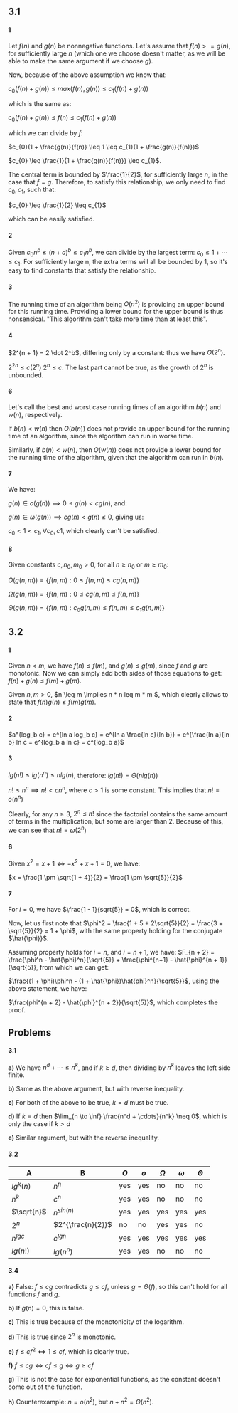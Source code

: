 ## 3.1


#### 1
Let $f(n)$ and $g(n)$ be nonnegative functions. Let's assume that $f(n) >= g(n)$,
for sufficiently large $n$ (which one we choose doesn't matter, as we will be able
to make the same argument if we choose $g$).

Now, because of the above assumption we know that:

$c_{0}(f(n) + g(n)) \leq max(f(n), g(n)) \leq c_{1}(f(n) + g(n))$

which is the same as:

$c_{0}(f(n) + g(n)) \leq f(n) \leq c_{1}(f(n) + g(n))$

which we can divide by $f$:

$c_{0}(1 + \frac{g(n)}{f(n)} \leq 1 \leq c_{1}(1 + \frac{g(n)}{f(n)})$

$c_{0} \leq \frac{1}{1 + \frac{g(n)}{f(n)}} \leq c_{1}$.

The central term is bounded
by $\frac{1}{2}$, for sufficiently large $n$, in the case that $f = g$.
Therefore, to satisfy this relationship, we only need to find $c_{0}, c_{1}$, such that:

$c_{0} \leq \frac{1}{2} \leq c_{1}$

which can be easily satisfied.


#### 2
Given $c_{0}n^b \leq (n + a)^b \leq c_{1}n^b$, we can divide by the largest term:
$c_{0} \leq 1 + \cdots \leq c_{1}$. For sufficiently large n, the extra terms
will all be bounded by $1$, so it's easy to find constants that satisfy the
relationship.


#### 3
The running time of an algorithm being $O(n^2)$ is providing an upper bound
for this running time. Providing a lower bound for the upper bound is thus
nonsensical. "This algorithm can't take more time than at least this".


#### 4
$2^{n + 1} = 2 \dot 2^b$, differing only by a constant: thus we have $O(2^n)$.

$2^{2n} \leq c(2^n)$
$2^n \leq c$. The last part cannot be true, as the growth of $2^n$ is
unbounded.


#### 6
Let's call the best and worst case running times of an algorithm
$b(n)$ and $w(n)$, respectively.

If $b(n) < w(n)$ then $O(b(n))$ does not provide an upper bound
for the running time of an algorithm, since the algorithm can run
in worse time.

Similarly, if $b(n) < w(n)$, then $O(w(n))$ does not provide a lower bound for
the running time of the algorithm, given that the algorithm can run in $b(n)$.


#### 7
We have:

$g(n) \in o(g(n)) \implies 0 \leq g(n) < c g(n)$, and:

$g(n) \in \omega(g(n)) \implies cg(n) < g(n) \leq 0$, giving us:

$c_{0} < 1 < c_{1}, \forall c_{0}, c{1}$, which clearly
can't be satisfied.


#### 8
Given constants $c, n_0, m_0 > 0$, for all $n \geq n_0$ or $m \geq m_0$:

$O(g(n, m)) = \{f(n, m) : 0 \leq f(n, m) \leq c g(n, m)\}$

$\Omega(g(n, m)) = \{f(n, m) : 0 \leq c g(n, m) \leq f(n, m)\}$

$\Theta(g(n, m)) = \{f(n, m) : c_0 g(n, m) \leq f(n, m) \leq c_1 g(n, m) \}$


## 3.2


#### 1
Given $n < m$, we have $f(n) \leq f(m)$, and $g(n) \leq g(m)$,
since $f$ and $g$ are monotonic. Now we can simply add both sides of
those equations to get: $f(n) + g(n) \leq f(m) + g(m)$.

Given $n, m > 0$, $n \leq m \implies n * n leq m * m $, which clearly allows to
state that $f(n)g(n) \leq f(m)g(m)$.


#### 2
$a^{log_b c} = e^{ln a log_b c} = e^{ln a \frac{ln c}{ln b}} = e^{\frac{ln a}{ln b} ln c
= e^{log_b a ln c} = c^{log_b a}$


#### 3
$lg(n!) \leq lg(n^n) \leq nlg(n)$, therefore:
$lg(n!) = \Theta(nlg(n))$

$n! \leq n^n \implies n! < cn^n$, where $c > 1$ is some constant. This implies
that $n! = o(n^n)$

Clearly, for any $n \geq 3$, $2^n \leq n!$ since the factorial contains the same
amount of terms in the multiplication, but some are larger than 2. Because
of this, we can see that $n! = \omega(2^n)$


#### 6
Given $x^2 = x + 1 \iff -x^2 + x + 1 = 0$, we have:

$x = \frac{1 \pm \sqrt{1 + 4}}{2} = \frac{1 \pm \sqrt{5}}{2}$


#### 7
For $i = 0$, we have $\frac{1 - 1}{sqrt{5}} = 0$, which is correct.


Now, let us first note that $\phi^2 = \frac{1 + 5 + 2\sqrt{5}}{2} = \frac{3 + \sqrt{5}}{2} = 1 + \phi$,
with the same property holding for the conjugate $\hat{\phi}}$.

Assuming property holds for $i = n$, and $i = n + 1$, we have:
$F_{n + 2} = \frac{\phi^n - \hat{\phi}^n}{\sqrt{5}} + \frac{\phi^{n+1} - \hat{\phi}^{n + 1}}{\sqrt{5}},
from which we can get:

$\frac{(1 + \phi)\phi^n - (1 + \hat{\phi})\hat{phi}^n}{\sqrt{5}}$, using the above statement, we have:

$\frac{phi^{n + 2} - \hat{\phi}^{n + 2}}{\sqrt{5}}$, which completes the proof.


## Problems


#### 3.1

**a)** We have $n^d + \cdots \leq n^k$, and if $k \geq d$, then
dividing by $n^k$ leaves the left side finite.

**b)** Same as the above argument, but with reverse inequality.

**c)** For both of the above to be true, $k = d$ must be true.

**d)** If $k = d$ then $\lim_{n \to \inf} \frac{n^d + \cdots}{n^k} \neq 0$,
which is only the case if $k > d$

**e)** Similar argument, but with the reverse inequality.


#### 3.2

|A         |B                |$O$|$o$|$\Omega$|$\omega$|$\Theta$|
|----------|-----------------|---|---|---|---|---|
|$lg^k(n)$ |$n^\eta$         |yes|yes|no |no |no |
|$n^k$     |$c^n$            |yes|yes|no |no |no |
|$\sqrt{n}$|$n^{sin(n)}$     |yes|yes|yes|yes|yes|
|$2^n$     |$2^{\frac{n}{2}}$|no |no |yes|yes|no |
|$n^{lg c}$|$c^{lg n}$       |yes|yes|yes|yes|yes|
|$lg(n!)$  |$lg(n^n)$        |yes|yes|no |no |no |


#### 3.4

**a)** False: $f \leq cg$ contradicts $g \leq cf$, unless $g = \Theta(f)$, so
this can't hold for all functions $f$ and $g$.

**b)** If $g(n) = 0$, this is false.

**c)** This is true because of the monotonicity of the logarithm.

**d)** This is true since $2^n$ is monotonic.

**e)** $f \leq cf^2 \iff 1 \leq cf$, which is clearly true.

**f)** $f \leq cg \iff cf \leq g \iff g \geq cf$

**g)** This is not the case for exponential functions, as the constant doesn't
come out of the function.

**h)** Counterexample: $n = o(n^2)$, but $n + n^2 = \Theta(n^2)$.
